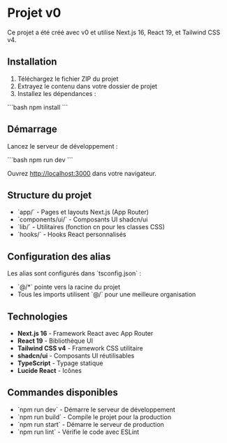 # Projet v0

Ce projet a été créé avec v0 et utilise Next.js 16, React 19, et Tailwind CSS v4.

## Installation

1. Téléchargez le fichier ZIP du projet
2. Extrayez le contenu dans votre dossier de projet
3. Installez les dépendances :

\`\`\`bash
npm install
\`\`\`

## Démarrage

Lancez le serveur de développement :

\`\`\`bash
npm run dev
\`\`\`

Ouvrez [http://localhost:3000](http://localhost:3000) dans votre navigateur.

## Structure du projet

- \`app/\` - Pages et layouts Next.js (App Router)
- \`components/ui/\` - Composants UI shadcn/ui
- \`lib/\` - Utilitaires (fonction cn pour les classes CSS)
- \`hooks/\` - Hooks React personnalisés

## Configuration des alias

Les alias sont configurés dans \`tsconfig.json\` :

- \`@/*\` pointe vers la racine du projet
- Tous les imports utilisent \`@/\` pour une meilleure organisation

## Technologies

- **Next.js 16** - Framework React avec App Router
- **React 19** - Bibliothèque UI
- **Tailwind CSS v4** - Framework CSS utilitaire
- **shadcn/ui** - Composants UI réutilisables
- **TypeScript** - Typage statique
- **Lucide React** - Icônes

## Commandes disponibles

- \`npm run dev\` - Démarre le serveur de développement
- \`npm run build\` - Compile le projet pour la production
- \`npm run start\` - Démarre le serveur de production
- \`npm run lint\` - Vérifie le code avec ESLint
